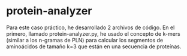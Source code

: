# protein-analyzer
Para este caso práctico, he desarrollado 2 archivos de código. En el primero, llamado protein-analyzer.py, he usado el concepto de k-mers (similar a los n-gramas de PLN) para calcular los segmentos de aminoácidos de tamaño k=3 que están en una secuencia de proteínas. 

